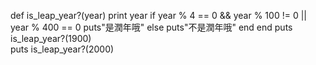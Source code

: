 def is_leap_year?(year)
 print year
  if year % 4 == 0 && year % 100 != 0 || year % 400 == 0
    puts"是潤年哦"
  else
    puts"不是潤年哦"
  end
end
puts is_leap_year?(1900)   
puts is_leap_year?(2000)     

